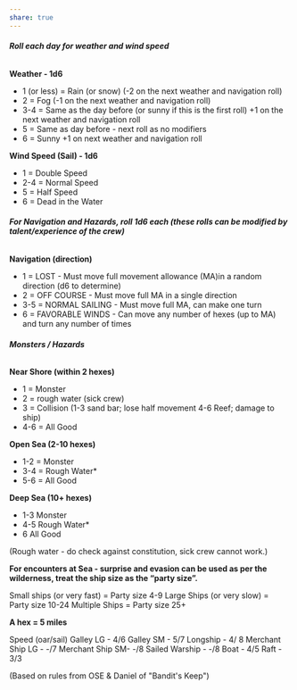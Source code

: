 ```yaml
---
share: true
---
```


###### **Roll each day for weather and wind speed**

**Weather - 1d6**
- 1 (or less) = Rain (or snow) (-2 on the next weather and navigation roll)
- 2 = Fog (-1 on the next weather and navigation roll)
- 3-4 = Same as the day before (or sunny if this is the first roll) +1 on the next weather and navigation roll
- 5 = Same as day before - next roll as no modifiers
- 6 = Sunny +1 on next weather and navigation roll

**Wind Speed (Sail) - 1d6**
- 1 = Double Speed
- 2-4 = Normal Speed
- 5 = Half Speed
- 6 = Dead in the Water

###### **For Navigation and Hazards, roll 1d6 each (these rolls can be modified by talent/experience of the crew)**

**Navigation (direction)**
- 1 = LOST - Must move full movement allowance (MA)in a random direction (d6 to determine)
- 2 = OFF COURSE - Must move full MA in a single direction
- 3-5 = NORMAL SAILING - Must move full MA, can make one turn
- 6 = FAVORABLE WINDS - Can move any number of hexes (up to MA) and turn any number of times

###### **Monsters / Hazards**

**Near Shore (within 2 hexes)**
- 1 = Monster
- 2 = rough water (sick crew)
- 3 = Collision (1-3 sand bar; lose half movement 4-6 Reef; damage to ship)
- 4-6 = All Good

**Open Sea (2-10 hexes)**
- 1-2 = Monster
- 3-4 = Rough Water*
- 5-6 = All Good

**Deep Sea (10+ hexes)**
- 1-3 Monster
- 4-5 Rough Water*
- 6 All Good

(Rough water - do check against constitution, sick crew cannot work.)

**For encounters at Sea - surprise and evasion can be used as per the wilderness, treat the ship size as the “party size”.**

Small ships (or very fast) = Party size 4-9
Large Ships (or very slow) = Party size 10-24
Multiple Ships = Party size 25+

**A hex = 5 miles**

Speed (oar/sail)
Galley LG - 4/6
Galley SM - 5/7
Longship - 4/ 8
Merchant Ship LG - -/7
Merchant Ship SM- -/8
Sailed Warship - -/8
Boat - 4/5
Raft - 3/3

(Based on rules from OSE & Daniel of "Bandit's Keep")